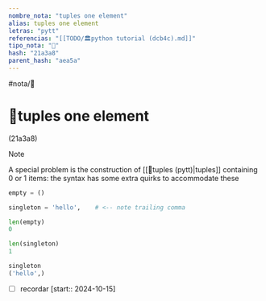 ```yaml
---
nombre_nota: "tuples one element"
alias: tuples one element
letras: "pytt"
referencias: "[[TODO/🏛️python tutorial (dcb4c).md]]"
tipo_nota: "📑"
hash: "21a3a8"
parent_hash: "aea5a"
---
```


#nota/📑

# 📑tuples one element
<div class="hash">(21a3a8)</div>

> [!NOTE] 
> 
>A special problem is the construction of [[📑tuples (pytt)|tuples]] containing 0 or 1 items: the syntax has some extra quirks to accommodate these


```python
empty = ()

singleton = 'hello',    # <-- note trailing comma

len(empty)
0

len(singleton)
1

singleton
('hello',)
```


- [ ] recordar  [start:: 2024-10-15]